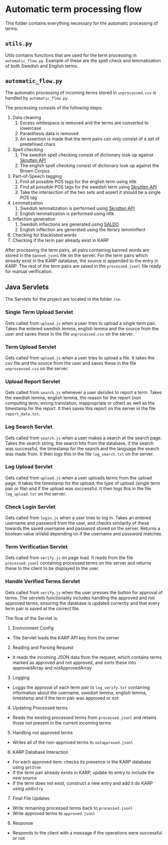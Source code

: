 # Automatic term processing flow
This folder contains everything necessary for the automatic processing of terms.

## `utils.py`
Utils contains functions that are used for the term processing in `automatic_flow.py`. Example of these are the spell check and lemmatization of both Swedish and English terms.

## `automatic_flow.py`
The automatic processing of incoming terms stored in `unprocessed.csv` is handled by `automatic_flow.py`.

The processing consists of the following steps:

1. Data cleaning
    1. Excess whitespace is removed and the terms are converted to lowercase
    2. Paranthesis data is removed
    3. An assertion is made that the term pairs can only consist of a set of predefined chars
2. Spell checking
    1. The swedish spell checking consist of dictionary look up against [Skrutten API](https://skrutten.csc.kth.se/granskaapi/spell/)
    2. The english spell checking consist of dictionary look up against the Brown Corpus
3. Part-of-Speech tagging
    1. Find all possible POS tags for the english term using nltk
    2. Find all possible POS tags for the swedish term using [Skrutten API](https://skrutten.csc.kth.se/granskaapi/taggstava/)
    3. Take the intersection of the two sets and assert it should be a single POS tag
4. Lemmatization
    1. Swedish lemmatization is performed using [Skrutten API](https://skrutten.csc.kth.se/granskaapi/lemma/)
    2. English lemmatization is performed using nltk
5. Inflection generation
    1. Swedish inflections are generated using [SALDO](https://spraakbanken.gu.se/karp/?mode=saldom&lexicon=saldom&show=saldom:01HQMY872TVCZGR3YPBQ5Q970T&filter=)
    2. English inflection are generated using the library lemminflect
6. Checking for blacklisted words
7. Checking if the term pair already exist in KARP

After processing the term pairs, all pairs containing banned words are stored in the `banned.jsonl` file on the server. For the term pairs which already exist in the KARP database, the source is appended to the entry in KARP. The rest of the term pairs are saved in the `processed.jsonl` file ready for manual verification. 

## Java Servlets
The Servlets for the project are located in the folder `/se`.

### Single Term Upload Servlet
Gets called from `upload.js` when a user tries to upload a single term pair. Takes the entered swedish lemma, english lemma and the source from the user and saves these in the file `unprocessed.csv` on the server.

### Term Upload Servlet
Gets called from `upload.js` when a user tries to upload a file. It takes the csv file and the source from the user and saves these in the file `unprocessed.csv` on the server.

### Upload Report Servlet
Gets called from `search.js` whenever a user decides to report a term. Takes the swedish lemma, english lemma, the reason for the report (non computing term, wrong translation, inappropriate or other) as well as the timestamp for the report. It then saves this report on the server in the file `report_data.txt`.

### Log Search Servlet
Gets called from `search.js` when a user makes a search at the search page. Takes the search string, the search hits from the database, if the search was successful, the timestamp for the search and the language the search was made from. It then logs this in the file `log_search.txt` on the server.

### Log Upload Servlet
Gets called from `upload.js` when a user uploads terms from the upload page. It takes the timestamp for the upload, the type of upload (single term pair or file) and if the upload was successful. It then logs this in the file `log_upload.txt` on the server.

### Check Login Servlet
Gets called from `login.js` when a user tries to log in. Takes an entered username and password from the user, and checks similarity of these towards the saved username and password stored on the server. Returns a boolean value isValid depending on if the username and password matches.

### Term Verification Servlet
Gets called from `verify.js` on page load. It reads from the file `processed.jsonl` containing processed terms on the server and returns these to the client to be displayed to the user.

### Handle Verified Terms Servlet
Gets called from `verify.js` when the user presses the button for approval of terms. The servlets functionality includes handling the approved and not approved terms, ensuring the database is updated correctly and that every term pair is saved at the correct file.

The flow of the Servlet is:
1. Environment Config
- The Servlet loads the KARP API key from the server
2. Reading and Parsing Request
- It reads the incoming JSON data from the request, which contains terms marked as approved and not approved, and sorts these into approvedArray and notApprovedArray
3. Logging 
- Loggs the approval of each term pair to `log_verify.txt` containing information about the username, swedish lemma, english lemma, timestamp and if the term pair was approved or not
4. Updating Processed terms
- Reads the existing processed terms from `processed.jsonl` and retains those not present in the current incoming terms
5. Handling not approved terms
- Writes all of the non-approved terms to `notapproved.jsonl`
6. KARP Database Interaction
- For each approved item: checks its presence in the KARP database using `getItem`
- If the term pair already exists in KARP, update its entry to include the new source
- If the term does not exist, construct a new entry and add it do KARP using `addEntry`
7. Final File Updates
- Write remaining processed terms back to `processed.jsonl`
- Write approved terms to `approved.jsonl`
8. Response
- Responds to the client with a message if the operations were successful or not
